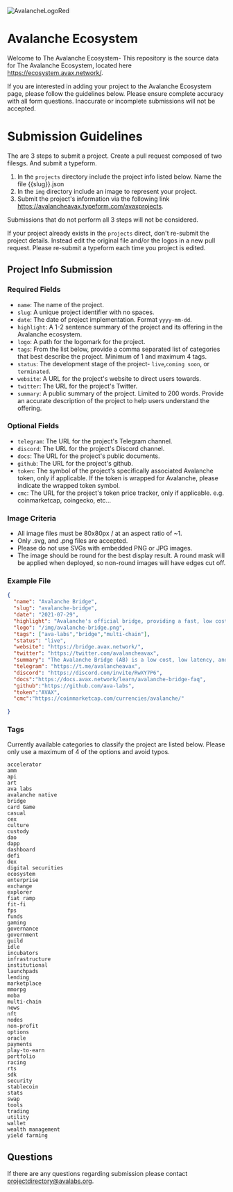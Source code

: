 ![AvalancheLogoRed](https://user-images.githubusercontent.com/91836041/145524214-bf21f7ae-8ae4-4a89-86f0-7630e5220cba.png)



# Avalanche Ecosystem

Welcome to The Avalanche Ecosystem- This repository is the source data for The Avalanche Ecosystem, located here <https://ecosystem.avax.network/>.

If you are interested in adding your project to the Avalanche Ecosystem page, please follow the guidelines below. Please ensure complete accuracy with all form questions. Inaccurate or incomplete submissions will not be accepted.

# Submission Guidelines

The are 3 steps to submit a project. Create a pull request composed of two filesgs. And submit a typeform.
  1. In the `projects` directory include the project info listed below. Name the file {{slug}}.json
  2. In the `img` directory include an image to represent your project.
  3. Submit the project's information via the following link https://avalancheavax.typeform.com/avaxprojects. 

Submissions that do not perform all 3 steps will not be considered.

If your project already exists in the `projects` direct, don't re-submit the project details. Instead edit the original file and/or the logos in a new pull request. Please re-submit a typeform each time you project is edited.

## Project Info Submission

### **Required Fields**

- `name`: The name of the project.
- `slug`: A unique project identifier with no spaces.
- `date`: The date of project implementation. Format `yyyy-mm-dd`.
- `highlight`: A 1-2 sentence summary of the project and its offering in the Avalanche ecosystem.
- `logo`: A path for the logomark for the project.
- `tags`: From the list below, provide a comma separated list of categories that best describe the project. Minimum of 1 and maximum 4 tags.
- `status`: The development stage of the project- `live`,`coming soon`, or `terminated`.
- `website`: A URL for the project's website to direct users towards.
- `twitter`: The URL for the project's Twitter.
- `summary`: A public summary of the project. Limited to 200 words. Provide an accurate description of the project to help users understand the offering.

### **Optional Fields**

- `telegram`: The URL for the project's Telegram channel.
- `discord`: The URL for the project's Discord channel.
- `docs`: The URL for the project's public documents.
- `github`: The URL for the project's github.
- `token`: The symbol of the project's specifically associated Avalanche token, only if applicable. If the token is wrapped for Avalanche, please indicate the wrapped token symbol.
- `cmc`: The URL for the project's token price tracker, only if applicable. e.g. coinmarketcap, coingecko, etc...

### Image Criteria
- All image files must be 80x80px / at an aspect ratio of ~1.
- Only .svg, and .png files are accepted.
- Please do not use SVGs with embedded PNG or JPG images.
- The image should be round for the best display result. A round mask will be applied when deployed, so non-round images will have edges cut off.


### Example File 

```json
{
  "name": "Avalanche Bridge",
  "slug": "avalanche-bridge",
  "date": "2021-07-29",
  "highlight": "Avalanche's official bridge, providing a fast, low cost, and secure means to move assets between chains.",
  "logo": "/img/avalanche-bridge.png",
  "tags": ["ava-labs","bridge","multi-chain"],
  "status": "live",
  "website": "https://bridge.avax.network/",
  "twitter": "https://twitter.com/avalancheavax",
  "summary": "The Avalanche Bridge (AB) is a low cost, low latency, and secure way to transfer assets from one blockchain to another. Leveraging Intel SGX and built on the back of Avalanche’s low energy and high TPS consensus algorithm, the AB provides users a smooth, quick, and inexpensive experience. Currently supporting the movement of ERC20’s from Ethereum onto the Avalanche C-Chain and back, Ava Labs has plans to advance the bridge further and increase the number of connected chains. Ava Labs designed the Avalanche Bridge on the principles that transactions across the bridge will be secure and finality will be swift. This makes Avalanche’s official bridge one of the best options to move assets onto the Avalanche C-Chain. Good Bridging.",
  "telegram": "https://t.me/avalancheavax",
  "discord": "https://discord.com/invite/RwXY7P6",
  "docs":"https://docs.avax.network/learn/avalanche-bridge-faq",
  "github":"https://github.com/ava-labs",
  "token":"AVAX",
  "cmc":"https://coinmarketcap.com/currencies/avalanche/"
  
}
```

### Tags
Currently available categories to classify the project are listed below. Please only use a maximum of 4 of the options and avoid typos.

```text
accelerator
amm
api
art
ava labs
avalanche native
bridge
card Game
casual
cex
culture
custody
dao
dapp
dashboard
defi
dex
digital securities
ecosystem
enterprise
exchange
explorer
fiat ramp
fit-fi
fps
funds
gaming
governance
government
guild
idle
incubators
infrastructure
institutional
launchpads
lending
marketplace
mmorpg
moba
multi-chain
news
nft
nodes
non-profit
options
oracle
payments
play-to-earn
portfolio
racing
rts
sdk
security
stablecoin
stats
swap
tools
trading
utility
wallet
wealth management
yield farming
```

## Questions

If there are any questions regarding submission please contact projectdirectory@avalabs.org.
